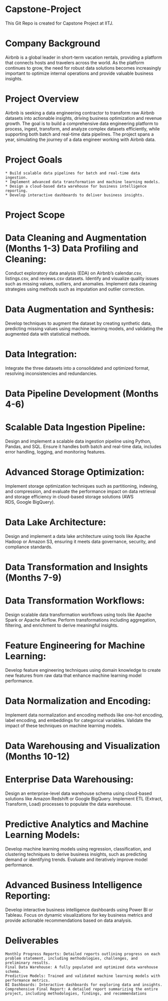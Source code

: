 # Capstone-Project
This Git Repo is created for Capstone Project at IITJ.

# Company Background
Airbnb is a global leader in short-term vacation rentals, providing a platform that connects hosts and travelers across the world. As the platform continues to grow, the need for robust data solutions becomes increasingly important to optimize internal operations and provide valuable business insights.

# Project Overview
Airbnb is seeking a data engineering contractor to transform raw Airbnb datasets into actionable insights, driving business optimization and revenue growth. The goal is to build a comprehensive data engineering platform to process, ingest, transform, and analyze complex datasets efficiently, while supporting both batch and real-time data pipelines. The project spans a year, simulating the journey of a data engineer working with Airbnb data.

# Project Goals

    * Build scalable data pipelines for batch and real-time data ingestion.
    * Implement advanced data transformation and machine learning models.
    * Design a cloud-based data warehouse for business intelligence reporting.
    * Develop interactive dashboards to deliver business insights.

# Project Scope

# Data Cleaning and Augmentation (Months 1-3) Data Profiling and Cleaning: 
   Conduct exploratory data analysis (EDA) on Airbnb’s calendar.csv, listings.csv, and reviews.csv datasets. Identify and visualize quality issues such as missing values, outliers, and anomalies. Implement data 
   cleaning strategies using methods such as imputation and outlier correction.
# Data Augmentation and Synthesis: 
   Develop techniques to augment the dataset by creating synthetic data, predicting missing values using machine learning models, and validating the augmented data with statistical methods.
# Data Integration:
   Integrate the three datasets into a consolidated and optimized format, resolving inconsistencies and redundancies.
    
# Data Pipeline Development (Months 4-6)

# Scalable Data Ingestion Pipeline:
   Design and implement a scalable data ingestion pipeline using Python, Pandas, and SQL. Ensure it handles both batch and real-time data, includes error handling, logging, and monitoring features.
# Advanced Storage Optimization: 
   Implement storage optimization techniques such as partitioning, indexing, and compression, and evaluate the performance impact on data retrieval and storage efficiency in cloud-based storage solutions (AWS  
   RDS, Google BigQuery).
# Data Lake Architecture: 
   Design and implement a data lake architecture using tools like Apache Hadoop or Amazon S3, ensuring it meets data governance, security, and compliance standards.
   
# Data Transformation and Insights (Months 7-9)

# Data Transformation Workflows: 
   Design scalable data transformation workflows using tools like Apache Spark or Apache Airflow. Perform transformations including aggregation, filtering, and enrichment to derive meaningful insights.
# Feature Engineering for Machine Learning:
   Develop feature engineering techniques using domain knowledge to create new features from raw data that enhance machine learning model performance.
# Data Normalization and Encoding: 
   Implement data normalization and encoding methods like one-hot encoding, label encoding, and embeddings for categorical variables. Validate the impact of these techniques on machine learning models.
   
# Data Warehousing and Visualization (Months 10-12)
# Enterprise Data Warehousing: 
   Design an enterprise-level data warehouse schema using cloud-based solutions like Amazon Redshift or Google BigQuery. Implement ETL (Extract, Transform, Load) processes to populate the data warehouse.
# Predictive Analytics and Machine Learning Models:
   Develop machine learning models using regression, classification, and clustering techniques to derive business insights, such as predicting demand or identifying trends. Evaluate and iteratively improve  model 
   performance.
# Advanced Business Intelligence Reporting: 
   Develop interactive business intelligence dashboards using Power BI or Tableau. Focus on dynamic visualizations for key business metrics and provide actionable recommendations based on data analysis.

# Deliverables

    Monthly Progress Reports: Detailed reports outlining progress on each problem statement, including methodologies, challenges, and preliminary results.
    Final Data Warehouse: A fully populated and optimized data warehouse schema.
    Predictive Models: Trained and validated machine learning models with performance metrics.
    BI Dashboards: Interactive dashboards for exploring data and insights.
    Comprehensive Final Report: A detailed report summarizing the entire project, including methodologies, findings, and recommendations

    


     
    
